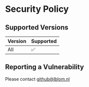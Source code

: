 # Security Policy

## Supported Versions


| Version | Supported          |
| ------- | ------------------ |
| All     | :white_check_mark: |


## Reporting a Vulnerability

Please contact github@lblom.nl

